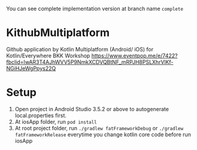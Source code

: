 You can see complete implementation version at branch name ```complete```

# KithubMultiplatform
Github application by Kotlin Multiplatform (Android/ iOS) for Kotlin/Everywhere BKK Workshop
https://www.eventpop.me/e/7422?fbclid=IwAR3T4AJhWVV5P9NmkXCDVQBtNF_mRPJH8PSLXhrVlKf-NGiHJeWgPpys22Q

# Setup

1. Open project in Android Studio 3.5.2 or above to autogenerate local.properties first. 
3. At iosApp folder,  run ```pod install```
2. At root project folder, run ```./gradlew fatFrameworkDebug``` or ```./gradlew fatFrameworkRelease```  everytime you change kotlin core code before run iosApp <br/>

